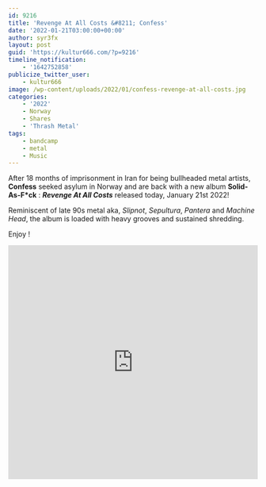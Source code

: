 ```yaml
---
id: 9216
title: 'Revenge At All Costs &#8211; Confess'
date: '2022-01-21T03:00:00+00:00'
author: syr3fx
layout: post
guid: 'https://kultur666.com/?p=9216'
timeline_notification:
    - '1642752858'
publicize_twitter_user:
    - kultur666
image: /wp-content/uploads/2022/01/confess-revenge-at-all-costs.jpg
categories:
    - '2022'
    - Norway
    - Shares
    - 'Thrash Metal'
tags:
    - bandcamp
    - metal
    - Music
---
```


After 18 months of imprisonment in Iran for being bullheaded metal artists, **Confess** seeked asylum in Norway and are back with a new album **Solid-As-F\*ck** : ***Revenge At All Costs*** released today, January 21st 2022!

Reminiscent of late 90s metal aka, *Slipnot*, *Sepultura*, *Pantera* and *Machine Head*, the album is loaded with heavy grooves and sustained shredding.

Enjoy !

<iframe style="border: 0; width: 100%; height: 472px;" src="https://bandcamp.com/EmbeddedPlayer/album=809544989/size=large/bgcol=333333/linkcol=e99708/tracklist=false/transparent=true/" seamless></iframe>
